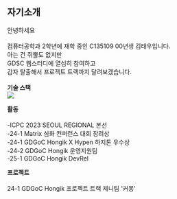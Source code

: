 ## 자기소개
 안녕하세요<br><br>
컴퓨터공학과 2학년에 재학 중인 C135109 00년생 김태우입니다.<br>
아는 건 쥐뿔도 없지만<br>
GDSC 웹스터디에 열심히 참여하고<br>
감자 탈출해서 프로젝트 트랙까지 달려보겠습니다.<br><br>
**기술 스택** <br>
<img src="https://img.shields.io/badge/python-3776AB?style=for-the-badge&logo=python&logoColor=white"><br>

**활동** <br>     
    -ICPC 2023 SEOUL REGIONAL 본선 <br>
    -24-1 Matrix 심화 컨퍼런스 대회 장려상 <br>
    -24-1 GDGoC Hongik X Hypen 하지톤 우수상 <br>
    -24-2 GDGoC Hongik 운영지원팀 <br>
    -25-1 GDGoC Hongik DevRel
    
**프로젝트**<br>    
24-1 GDGoC Hongik 프로젝트 트랙 제니팀 '커몽'
